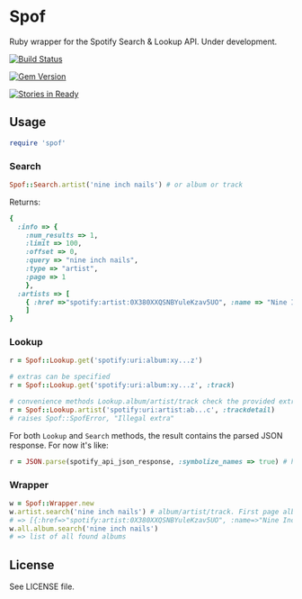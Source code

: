 Spof
====

Ruby wrapper for the Spotify Search & Lookup API. Under development.

[![Build Status](https://travis-ci.org/ignc/spof.png?branch=master)](https://travis-ci.org/ignc/spof)

[![Gem Version](https://badge.fury.io/rb/spof.png)](http://badge.fury.io/rb/spof)

[![Stories in Ready](https://badge.waffle.io/ignc/spof.png?label=ready)](https://waffle.io/ignc/spof)


Usage
-----

```ruby
require 'spof'
```

### Search


```ruby
Spof::Search.artist('nine inch nails') # or album or track
```

Returns:

```ruby
{
  :info => {
    :num_results => 1,
    :limit => 100,
    :offset => 0,
    :query => "nine inch nails",
    :type => "artist",
    :page => 1
    },
  :artists => [
    { :href =>"spotify:artist:0X380XXQSNBYuleKzav5UO", :name => "Nine Inch Nails", :popularity => "0.64"}
    ]
}
```

### Lookup

```ruby
r = Spof::Lookup.get('spotify:uri:album:xy...z')

# extras can be specified
r = Spof::Lookup.get('spotify:uri:album:xy...z', :track)

# convenience methods Lookup.album/artist/track check the provided extras
r = Spof::Lookup.artist('spotify:uri:artist:ab...c', :trackdetail)
# raises Spof::SpofError, "Illegal extra"
```


For both `Lookup` and `Search` methods, the result contains the parsed JSON response. For now it's like:

```ruby  
r = JSON.parse(spotify_api_json_response, :symbolize_names => true) # hash with symbols as keys
```

### Wrapper

```ruby
w = Spof::Wrapper.new
w.artist.search('nine inch nails') # album/artist/track. First page album results
# => [{:href=>"spotify:artist:0X380XXQSNBYuleKzav5UO", :name=>"Nine Inch Nails", :popularity=>"0.64"}]
w.all.album.search('nine inch nails')
# => list of all found albums
```

License
-------

See LICENSE file.
